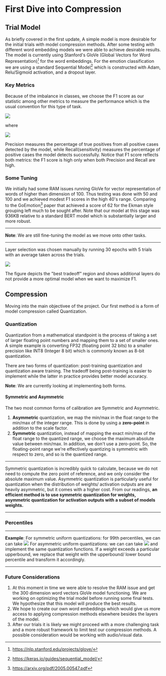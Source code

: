 #  First Dive into Compression

## Trial Model
As briefly covered in the first update, A simple model is more desirable for the initial trials with model compression methods. After some testing with different word embedding models we were able to achieve desirable results. The model is currently using Stanford's GloVe (Global Vectors for Word Representation)[^1] for the word embeddings. For the emotion classification we are using a standard Sequential Model[^2] which is constructed with Adam, Relu/Sigmoid activation, and a dropout layer.

### Key Metrics
Because of the imbalance in classes, we choose the F1 score as our statistic among other metrics to measure the performance which is the usual convention for this type of task. 

![](f1.png)

where

![](pr.png)


Precision measures the percentage of true positives from all positive cases detected by the model, while Recall(sensitivity) measures the percentage of positive cases the model detects successfully. Notice that $\mathrm{F} 1$ score reflects both metrics: the $\mathrm{F} 1$ score is high only when both Precision and Recall are high.


### Some Tuning
We initially had some RAM issues running GloVe for vector representation of words of higher than dimension of 100. Thus testing was done with 50 and 100 and we achieved modest F1 scores in the high 40's range. Comparing to the GoEmotion[^3] paper that achieved a score of 62 for the Ekman style grouping left much to be sought after. Note that our model at this stage was 936KB relative to a standard BERT model which is substantially larger and more robust. 

---
**Note**: We are still fine-tuning the model as we move onto other tasks.

---

Layer selection was chosen manually by running 30 epochs with 5 trials with an average taken across the trials.



![](wordvector.png)






The figure depicts the "best tradeoff" region and shows additional layers do not provide a more optimal model when we want to maximize F1. 


## Compression
Moving into the main objectivee of the project. Our first method is a form of model compression called Quantization. 

### Quantization 
Quantization from a mathematical standpoint is the process of taking a set of larger floating point numbers and mapping them to a set of smaller ones. A simple example is converting FP32 (floating point 32 bits) to a smaller precision like INT8 (Integer 8 bit) which is commonly known as 8-bit quantization. 

There are two forms of quantization: post-training quantization and quantization aware training. The tradeoff being post-training is easier to implement while the latter in practice provides better model accuracy.

**Note**: We are currently looking at implementing both forms.

#### Symmetric and Asymmetric
The two most common forms of calibration are Symmetric and Asymmetric.

1.  **Asymmetric** quantization, we map the min/max in the float range to the min/max of the integer range. This is done by using a **zero-point** in addition to the scale factor.
2. **Symmetric** quantization, instead of mapping the exact min/max of the float range to the quantized range, we choose the maximum absolute value between min/max. In addition, we don't use a zero-point. So, the floating-point range we're effectively quantizing is symmetric with respect to zero, and so is the quantized range.
---
Symmetric quantization is incredibly quick to calculate, because we do not need to compute the zero point of reference, and we only consider the absolute maximum value. Asymmetric quantization is particularly useful for quantization when the distribution of weights/ activation outputs are are heavily asymmetric, but it comes with a higher cost. From our readings, **an efficient method is to use symmetric quantization for weights, asymmetric quantization for activation outputs with a subset of models weights.**

---

### Percentiles
---
**Example**:
For symmetric uniform quantizations: for 99th percentiles, we can can take
![](p1.png)
For asymmetric uniform quantizations: we can can take
![](p2.png)
and implement the same quantization functions. If a weight exceeds a particular upperbound, we replace that weight with the upperbound/ lower bound percentile and transform it accordingly.

---


### Future Considerations
1. At this moment in time we were able to resolve the RAM issue and get the 300 dimension word vectors GloVe model functioning. We are working on optimizing the trial model before running some final tests. We hypothesize that this model will produce the best results. 
2. We hope to create our own word embeddings which would give us more access to applying compression methods elsewhere besides the layers of the model. 
3. After our trials it is likely we might proceed with a more challenging task and a more robust framework to limit test our compression methods. A possible consideration would be working with audio/visual data. 

[^1]: https://nlp.stanford.edu/projects/glove/ 
 [^2]: https://keras.io/guides/sequential_model/
 [^3]: https://arxiv.org/pdf/2005.00547.pdf





 
